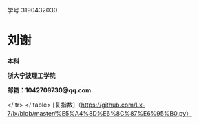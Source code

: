学号 3190432030   

  <tr>
    <td width="75%">
      <h1>刘谢</h1>
      <p><b>本科</b></p>
      <p><b>浙大宁波理工学院</b></p>
      <p><b>邮箱：1042709730@qq.com</b></p>
    
  

  </ tr>
</ table>
[复指数]（https://github.com/Lx-7/lx/blob/master/%E5%A4%8D%E6%8C%87%E6%95%B0.py）
